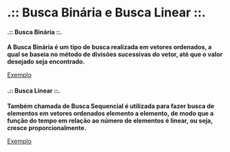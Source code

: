 # .:: Busca Binária e Busca Linear ::.

#### .:: Busca Binária ::.
<p></p>
<p><strong>A Busca Binária é um tipo de busca realizada em vetores ordenados, a qual se baseia no método de divisões sucessivas do vetor, até que o valor desejado seja encontrado.</strong></p>

[Exemplo](./Exemplos/busca_binaria.c)

#### .:: Busca Linear ::.
<p></p>
<p><strong>Também chamada de Busca Sequencial é utilizada para fazer busca de elementos em vetores ordenados elemento a elemento, de modo que a função do tempo em relação ao número de elementos é linear, ou seja, cresce proporcionalmente.</strong></p>

[Exemplo](./Exemplos/busca_linear.c)

